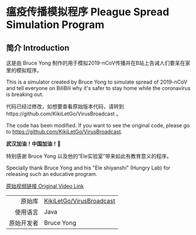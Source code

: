 # 瘟疫传播模拟程序 Pleague Spread Simulation Program

## 简介 Introduction

这是由 Bruce Yong 制作的用于模拟2019-nCoV传播并在B站上告诫人们要呆在家里的模拟程序。

This is a simulator created by Bruce Yong to simulate spread of 2019-nCoV 
and tell everyone on BiliBili why it's safer to stay home while the coronavirus is breaking out.  


代码已经过修改，如想要查看原始版本代码，请转到https://github.com/KikiLetGo/VirusBroadcast 。

The code has been modified. If you want to see the original code, please go to https://github.com/KikiLetGo/VirusBroadcast.


**武汉加油！中国加油！💪**


特别感谢 Bruce Yong 以及他的“Ele实验室”带来如此有教育意义的程序。

Specially thank Bruce Yong and his "Ele shiyanshi" (Hungry Lab) for releasing such an educative program.

[原始视频链接 Original Video Link](https://www.bilibili.com/video/av86478875?spm_id_from=333.5.b_6c6966655f6461696c79.18)

|||
| --: | :-- |
| 原始库 | [KikiLetGo/VirusBroadcast](https://github.com/KikiLetGo/VirusBroadcast) |
| 使用语言 | Java |
| 原始开发者 | Bruce Yong |
